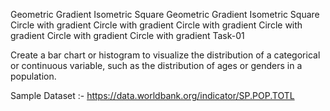 
Geometric Gradient Isometric Square
Geometric Gradient Isometric Square
Circle with gradient
Circle with gradient
Circle with gradient
Circle with gradient
Circle with gradient
Circle with gradient
Task-01

Create a bar chart or histogram to visualize the distribution of a categorical or continuous variable, such as the distribution of ages or genders in a population.



Sample Dataset :- https://data.worldbank.org/indicator/SP.POP.TOTL
